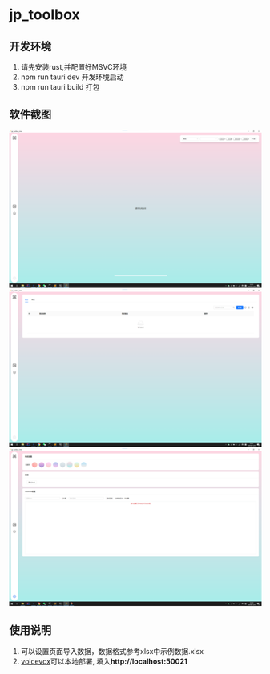 # jp_toolbox


## 开发环境
1. 请先安装rust,并配置好MSVC环境
2. npm run tauri dev 开发环境启动
3. npm run tauri build 打包

## 软件截图
![](./img/img_1.png)
![](./img/img_2.png)
![](./img/img_3.png)

## 使用说明
1. 可以设置页面导入数据，数据格式参考xlsx中示例数据.xlsx
2. [voicevox](https://github.com/VOICEVOX/voicevox)可以本地部署, 填入**http://localhost:50021**
